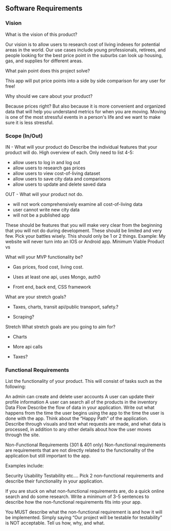 ## Software Requirements

### Vision

What is the vision of this product?

<p>Our vision is to allow users to research cost of living indexes for potential areas in the world. Our use cases include young professionals, retirees, and people looking for the best price point in the suburbs can look up housing, gas, and supplies for different areas.</p>

What pain point does this project solve?

<p>This app will put price points into a side by side comparison for any user for free! </p>

Why should we care about your product?

<p> Because prices right? But also because it is more convenient and organized data that will help you understand metrics for when you are moving. Moving is one of the most stressful events in a person's life and we want to make sure it is less stressful. </p>

### Scope (In/Out)

IN - What will your product do
Describe the individual features that your product will do.
High overview of each. Only need to list 4-5:

- allow users to log in and log out
- allow users to research gas prices
- allow users to view cost-of-living dataset
- allow users to save city data and comparisons
- allow users to update and delete saved data

OUT - What will your product not do.

- will not work comprehensively examine all cost-of-living data
- user cannot write new city data
- will not be a published app

These should be features that you will make very clear from the beginning that you will not do during development. These should be limited and very few. Pick your battles wisely. This should only be 1 or 2 things. Example: My website will never turn into an IOS or Android app.
Minimum Viable Product vs

What will your MVP functionality be?

- Gas prices, food cost, living cost.

- Uses at least one api, uses Mongo, auth0

- Front end, back end, CSS framework

What are your stretch goals?

- Taxes, charts, transit api/public transport, safety.?

- Scraping?

Stretch
What stretch goals are you going to aim for?

- Charts

- More api calls

- Taxes?

### Functional Requirements

List the functionality of your product. This will consist of tasks such as the following:

An admin can create and delete user accounts
A user can update their profile information
A user can search all of the products in the inventory
Data Flow
Describe the flow of data in your application. Write out what happens from the time the user begins using the app to the time the user is done with the app. Think about the “Happy Path” of the application. Describe through visuals and text what requests are made, and what data is processed, in addition to any other details about how the user moves through the site.

Non-Functional Requirements (301 & 401 only)
Non-functional requirements are requirements that are not directly related to the functionality of the application but still important to the app.

Examples include:

Security
Usability
Testability
etc….
Pick 2 non-functional requirements and describe their functionality in your application.

If you are stuck on what non-functional requirements are, do a quick online search and do some research. Write a minimum of 3-5 sentences to describe how the non-functional requirements fits into your app.

You MUST describe what the non-functional requirement is and how it will be implemented. Simply saying “Our project will be testable for testability” is NOT acceptable. Tell us how, why, and what.
